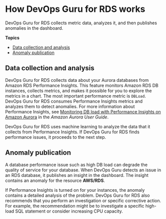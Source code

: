 # How DevOps Guru for RDS works<a name="working-with-rds.overview.how-it-works"></a>

DevOps Guru for RDS collects metric data, analyzes it, and then publishes anomalies in the dashboard\.

**Topics**
+ [Data collection and analysis](#working-with-rds.overview.how-it-works.collects)
+ [Anomaly publication](#working-with-rds.overview.how-it-works.publishing)

## Data collection and analysis<a name="working-with-rds.overview.how-it-works.collects"></a>

DevOps Guru for RDS collects data about your Aurora databases from Amazon RDS Performance Insights\. This feature monitors Amazon RDS DB instances, collects metrics, and makes it possible for you to explore the metrics in a chart\. The most important performance metric is `DBLoad`\. DevOps Guru for RDS consumes Performance Insights metrics and analyzes them to detect anomalies\. For more information about Performance Insights, see [Monitoring DB load with Performance Insights on Amazon Aurora](https://docs.aws.amazon.com/AmazonRDS/latest/AuroraUserGuide/USER_PerfInsights.html) in the *Amazon Aurora User Guide*\.

DevOps Guru for RDS uses machine learning to analyze the data that it collects from Performance Insights\. If DevOps Guru for RDS finds performance issues, it proceeds to the next step\.

## Anomaly publication<a name="working-with-rds.overview.how-it-works.publishing"></a>

A database performance issue such as high DB load can degrade the quality of service for your database\. When DevOps Guru detects an issue in an RDS database, it publishes an insight in the dashboard\. The insight contains an anomaly for the resource **AWS/RDS**\.

If Performance Insights is turned on for your instances, the anomaly contains a detailed analysis of the problem\. DevOps Guru for RDS also recommends that you perform an investigation or specific corrective action\. For example, the recommendation might be to investigate a specific high\-load SQL statement or consider increasing CPU capacity\.